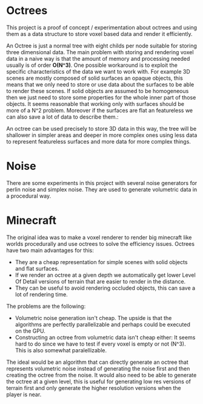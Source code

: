 # Octrees

This project is a proof of concept / experimentation about octrees and
using them as a data structure to store voxel based data and render it efficiently.

An Octree is just a normal tree with eight childs per node suitable for storing three dimensional data. 
The main problem with storing and rendering voxel data in a naive way is that the amount of memory and processing
needed usually is of order **O(N^3)**. One possible workaround is to exploit the specific characteristics
of the data we want to work with. For example 3D scenes are mostly composed of solid surfaces an opaque
objects, this means that we only need to store or use data about the surfaces to be able to render these scenes.
If solid objects are assumed to be homogeneous then we just need to store some properties for the whole inner part of
those objects. It seems reasonable that working only with surfaces should be more of a N^2 problem. Moreover if
the surfaces are flat an featureless we can also save a lot of data to describe them.:

An octree can be used precisely to store 3D data in this way, the tree will be shallower in simpler areas
and deeper in more complex ones using less data to represent featureless surfaces and more data
for more complex things.

# Noise

There are some experiments in this project with several noise generators for perlin noise
and simplex noise. They are used to generate volumetric data in a procedural way.

# Minecraft

The original idea was to make a voxel renderer to render big minecraft like worlds procedurally and use octrees
to solve the efficiency issues. Octrees have two main advantages for this:

- They are a cheap representation for simple scenes with solid objects and flat surfaces.
- If we render an octree at a given depth we automatically get lower Level Of Detail versions of terrain that
are easier to render in the distance.
- They can be useful to avoid rendering occluded objects, this can save a lot of rendering time.

The problems are the following:

- Volumetric noise generation isn't cheap. The upside is that the algorithms are perfectly parallelizable and perhaps
could be executed on the GPU.
- Constructing an octree from volumetric data isn't cheap either: It seems hard to do since we have to test if every
voxel is empty or not (N^3). This is also somewhat paralellizable.

The ideal would be an algorithm that can directly generate an octree that represents volumetric noise instead of generating
the noise first and then creating the octree from the noise. It would also need to be able to generate the octree
at a given level, this is useful for generating low res versions of terrain first and only generate the higher resolution
versions when the player is near.


